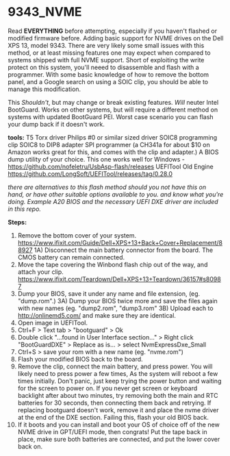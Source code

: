 # 9343_NVME

Read **EVERYTHING** before attempting, especially if you haven't flashed or modified firmware before.
Adding basic support for NVME drives on the Dell XPS 13, model 9343.
There are very likely some small issues with this method, or at least missing features one may expect when compared to systems shipped with full NVME support.
Short of exploiting the write protect on this system, you'll neeed to disassemble and flash with a programmer. 
With some basic knowledge of how to remove the bottom panel, and a Google search on using a SOIC clip, you should be able to manage this modification. 

This *Shouldn't*, but may change or break existing features.
*Will* neuter Intel BootGuard.
Works on other systems, but will require a different method on systems with updated BootGuard PEI. Worst case scenario you can flash your dump back if it doesn't work.

**tools:**
T5 Torx driver
Philips #0 or similar sized driver
SOIC8 programming clip
SOIC8 to DIP8 adapter
SPI programmer (a CH341a for about $10 on Amazon works great for this, and comes with the clip and adapter.)
A BIOS dump utility of your choice. This one works well for Windows - https://github.com/nofeletru/UsbAsp-flash/releases
UEFITool Old Engine https://github.com/LongSoft/UEFITool/releases/tag/0.28.0

*there are alternatives to this flash method should you not have this on hand, or have other suitable options available to you. and know what you're doing.
Example A20 BIOS and the necessary UEFI DXE driver are included in this repo.*

**Steps:**
1) Remove the bottom cover of your system. https://www.ifixit.com/Guide/Dell+XPS+13+Back+Cover+Replacement/88927
  1A) Disconnect the main battery connector from the board. The CMOS battery can remain connected.
2) Move the tape covering the Winbond flash chip out of the way, and attach your clip. https://www.ifixit.com/Teardown/Dell+XPS+13+Teardown/36157#s80987
3) Dump your BIOS, save it under any name and file extension, (eg. "dump.rom".)
  3A) Dump your BIOS twice more and save the files again with new names (eg. "dump2.rom", "dump3.rom"
  3B) Upload each to http://onlinemd5.com/ and make sure they are identical.
4) Open image in UEFITool.
5) Ctrl+F > Text tab > "bootguard" > Ok
6) Double click "...found in User Interface section..." > Right click "BootGuardDXE" > Replace as is... > select NvmExpressDxe_Small
7) Ctrl+S > save your rom with a new name (eg. "nvme.rom")
8) Flash your modified BIOS back to the board.
9) Remove the clip, connect the main battery, and press power. You will likely need to press power a few times, As the system will reboot a few times initially. Don't panic, just keep trying the power button and waiting for the screen to power on. If you never get screen or keyboard backlight after about two minutes, try removing both the main and RTC batteries for 30 seconds, then connecting them back and retrying. If replacing bootguard doesn't work, remove it and place the nvme driver at the end of the DXE section. Failing this, flash your old BIOS back.
10) If it boots and you can install and boot your OS of choice off of the new NVME drive in GPT/UEFI mode, then congrats! Put the tape back in place, make sure both batteries are connected, and put the lower cover back on.
